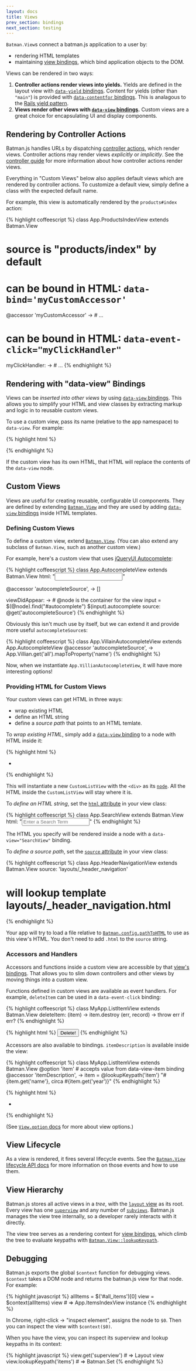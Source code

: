 ```yaml
---
layout: docs
title: Views
prev_section: bindings
next_section: testing
---
```


`Batman.View`s connect a batman.js application to a user by:

- rendering HTML templates
- maintaining [view bindings](/docs/bindings.html), which bind application objects to the DOM.

Views can be rendered in two ways:

1. __Controller actions render views into yields.__ Yields are defined in the layout view with [`data-yield` bindings](/docs/api/batman.view_bindings.html#data-yield). Content for yields (other than `"main"`) is provided with [`data-contentfor` bindings](http://batmanjs.org/docs/api/batman.view_bindings.html#data-contentfor). This is analagous to the [Rails yield pattern](http://guides.rubyonrails.org/layouts_and_rendering.html#understanding-yield).
1. __Views render other views with [`data-view` bindings](/docs/api/batman.view_bindings.html#data-view).__ Custom views are a great choice for encapsulating UI and display components.

## Rendering by Controller Actions

Batman.js handles URLs by dispatching [controller actions](/docs/controllers.html), which render views. Controller actions may render views _explicitly_ or _implicitly_. See the [controller guide](/docs/controllers.html) for more information about how controller actions render views.

Everything in "Custom Views" below also applies default views which are rendered by controller actions. To customize a default view, simply define a class with the expected default name.

For example, this view is automatically rendered by the `products#index` action:

{% highlight coffeescript %}
class App.ProductsIndexView extends Batman.View
  # source is "products/index" by default

  # can be bound in HTML: `data-bind='myCustomAccessor'`
  @accessor 'myCustomAccessor' -> # ...

  # can be bound in HTML: `data-event-click="myClickHandler"`
  myClickHandler: -> # ...
{% endhighlight %}

## Rendering with "data-view" Bindings

Views can be _inserted into other views_ by using [`data-view` bindings](/docs/api/batman.view_bindings.html#data-view). This allows you to simplify your HTML and view classes by extracting markup and logic in to reusable custom views.

To use a custom view, pass its name (relative to the app namespace) to `data-view`. For example:

{% highlight html %}
<div data-view='ProductListItemView'>
  <!-- batman.js will instantiate App.ProductListItemView with this node -->
</div>
{% endhighlight %}

If the custom view has its own HTML, that HTML will replace the contents of the `data-view` node.

## Custom Views

Views are useful for creating reusable, configurable UI components. They are defined by extending [`Batman.View`](/docs/api/batman.view.html) and they are used by adding [`data-view` bindings](/docs/api/batman.view_bindings.html#data-view) inside HTML templates.

### Defining Custom Views

To define a custom view, extend [`Batman.View`](/docs/api/batman.view.html). (You can also extend any subclass of `Batman.View`, such as another custom view.)

For example, here's a custom view that uses [jQueryUI Autocomplete](http://jqueryui.com/autocomplete/):

{% highlight coffeescript %}
class App.AutocompleteView extends Batman.View
  html: "<input id='autocomplete' type='text' />"

  @accessor 'autocompleteSource', -> []

  viewDidAppear: ->
    # @node is the container for the view
    input = $(@node).find("#autocomplete")
    $(input).autocomplete
      source: @get('autocompleteSource')
{% endhighlight %}

Obviously this isn't much use by itself, but we can extend it and provide more useful `autocompleteSource`s:

{% highlight coffeescript %}
class App.VillainAutocompleteView extends App.AutocompleteView
  @accessor 'autocompleteSource', -> App.Villian.get('all').mapToProperty('name')
{% endhighlight %}

Now, when we instantiate `App.VillianAutocompleteView`, it will have more interesting options!

### Providing HTML for Custom Views

Your custom views can get HTML in three ways:

- wrap existing HTML
- define an HTML string
- define a _source path_ that points to an HTML temlate.

To _wrap existing HTML_, simply add a [`data-view` binding](/docs/api/batman.view_bindings.html#data-view) to a node with HTML inside it:

{% highlight html %}
<div data-view='CustomListView'>
  <ul>
    <li data-foreach-item='items' data-bind='item.name'></li>
  </ul>
</div>
{% endhighlight %}

This will instantiate a new `CustomListView` with the `<div>` as its [`node`](/docs/api/batman.view.html#prototype_accessor_node). All the HTML inside the `CustomListView` will stay where it is.

To _define an HTML string_, set the [`html` attribute](/docs/api/batman.view.html#prototype_accessor_html) in your view class:

{% highlight coffeescript %}
class App.SearchView extends Batman.View
  html: "<input type='text' id='search' placeholder='Enter a Search Term'></input>"
{% endhighlight %}

The HTML you specify will be rendered inside a node with a `data-view="SearchView"` binding.

To _define a source path_,  set the [`source` attribute](/docs/api/batman.view.html#prototype_accessor_source) in your view class:

{% highlight coffeescript %}
class App.HeaderNavigationView extends Batman.View
  source: 'layouts/_header_navigation'
  # will lookup template layouts/_header_navigation.html
{% endhighlight %}

Your app will try to load a file relative to [`Batman.config.pathToHTML`](/docs/configuration.html) to use as this view's HTML. You don't need to add `.html` to the `source` string.

### Accessors and Handlers

Accessors and functions inside a custom view are accessible by that [view's bindings](/docs/bindings.html). That allows you to slim down controllers and other views by moving things into a custom view.

Functions defined in custom views are available as event handlers. For example, `deleteItem` can be used in a `data-event-click` binding:

{% highlight coffeescript %}
class MyApp.ListItemView extends Batman.View
  deleteItem: (item) ->
    item.destroy (err, record) ->
      throw err if err?
{% endhighlight %}

{% highlight html %}
<button data-event-click='deleteItem | withArguments item'>Delete!</button>
{% endhighlight %}

Accessors are also available to bindings. `itemDescription` is available inside the view:

{% highlight coffeescript %}
class MyApp.ListItemView extends Batman.View
  @option 'item' # accepts value from data-view-item binding
  @accessor 'itemDescription', ->
    item = @lookupKeypath('item')
    "#{item.get('name'}, circa #{item.get('year')}"
{% endhighlight %}

{% highlight html %}
<ul>
  <li data-foreach-item='items' data-view='ListItemView' data-view-item='item'>
    <p data-bind='itemDescription'></p>
  </li>
</ul>
{% endhighlight %}

(See [`View.option` docs](/docs/api/batman.view.html#class_function_option) for more about view options.)

## View Lifecycle

As a view is rendered, it fires several lifecycle events. See the [`Batman.View` lifecycle API docs](/docs/api/batman.view_lifecycle.html) for more information on those events and how to use them.

## View Hierarchy

Batman.js stores all active views in a _tree_, with the [`layout` view](/docs/api/batman.app.html#class_property_layout) as its root. Every view has one [`superview`](/docs/api/batman.view.html#prototype_property_superview) and any number of [`subviews`](/docs/api/batman.view.html#prototype_property_subviews). Batman.js manages the view tree internally, so a developer rarely interacts with it directly.

The view tree serves as a rendering context for [view bindings](/docs/bindings.html), which climb the tree to evaluate keypaths with [`Batman.View::lookupKeypath`](/docs/api/batman.view.html#prototype_function_lookupkeypath).

## Debugging

Batman.js exports the global `$context` function for debugging views. `$context` takes a DOM node and returns the batman.js view for that node. For example:

{% highlight javascript %}
allItems = $('#all_items')[0]
view = $context(allItems)
view # => App.ItemsIndexView instance
{% endhighlight %}

In Chrome, right-click -> "inspect element", assigns the node to `$0`. Then you can inspect the view with `$context($0)`.

When you have the view, you can inspect its superview and lookup keypaths in its context:

{% highlight javascript %}
view.get('superview')       # => Layout view
view.lookupKeypath('items') # => Batman.Set
{% endhighlight %}

